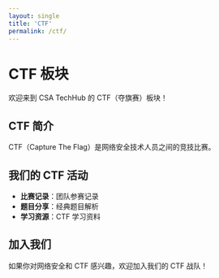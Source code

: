 ```yaml
---
layout: single
title: 'CTF'
permalink: /ctf/
---
```


# CTF 板块

欢迎来到 CSA TechHub 的 CTF（夺旗赛）板块！

## CTF 简介

CTF（Capture The Flag）是网络安全技术人员之间的竞技比赛。

## 我们的 CTF 活动

- **比赛记录**：团队参赛记录
- **题目分享**：经典题目解析
- **学习资源**：CTF 学习资料

## 加入我们

如果你对网络安全和 CTF 感兴趣，欢迎加入我们的 CTF 战队！
